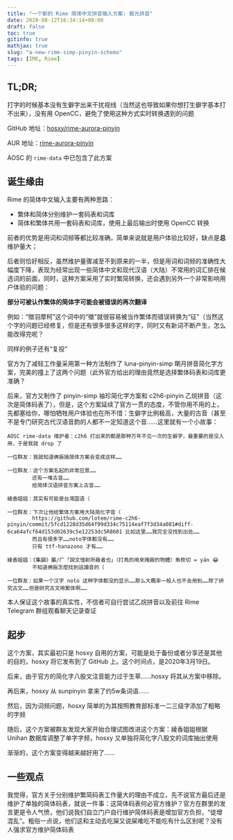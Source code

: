 ```yaml
---
title: "一个新的 Rime 简体中文拼音输入方案: 极光拼音"
date: 2020-08-12T16:34:14+08:00
draft: false
toc: true
gitinfo: true
mathjax: true
slug: "a-new-rime-simp-pinyin-schema"
tags: [IME, Rime]
---
```


## TL;DR;

打字的时候基本没有生僻字出来干扰视线（当然这也导致如果你想打生僻字基本打不出来），没有用 OpenCC，避免了使用这种方式实时转换遇到的问题

GitHub 地址：[hosxy/rime-aurora-pinyin](https://github.com/hosxy/rime-aurora-pinyin)

AUR 地址：[rime-aurora-pinyin](https://aur.archlinux.org/packages/rime-aurora-pinyin/)

AOSC 的 `rime-data` 中已包含了此方案

## 诞生缘由

Rime 的简体中文输入主要有两种思路：
- 繁体和简体分别维护一套码表和词库
- 简体和繁体共用一套码表和词库，使用上最后输出时使用 OpenCC 转换

前者的优势是用词和词频等都比较准确，简单来说就是用户体验比较好，缺点是**总**维护量大；

后者则恰好相反，虽然维护量骤减至不到原来的一半，但是用词和词频的准确性大幅度下降，表现为经常出现一些简体中文和现代汉语（大陆）不常用的词汇排在候选词的前面，同时，这种方案采用了实时繁简转换，还会遇到另外一个非常影响用户体验的问题：

**部分可被认作繁体的简体字可能会被错误的再次翻译**

例如：“徴羽摩柯”这个词中的“徵”就很容易被当作繁体而错误转换为“征”（当然这个字的问题已经修复，但是还有很多很多这样的字，同时又有新词不断产生，怎么能改得完呢？

同样的例子还有“复投”

官方为了减轻工作量采用第一种方法制作了 luna-pinyin-simp 朙月拼音简化字方案，完美的撞上了这两个问题（此外官方给出的理由竟然是选择繁体码表和词库更准确？

后来，官方又制作了 pinyin-simp 袖珍简化字方案和 c2h6-pinyin 乙烷拼音（这次是简体码表了），但是，这个方案延续了官方一贯的态度，不管你用不用的上，先都塞给你，哪怕牺牲用户体验也在所不惜：生僻字比例极高，大量的古音（甚至不是专门研究古代汉语音韵的人都不一定知道这个音……这里就有一个小故事：
```
AOSC rime-data 维护者：c2h6 打出来的都是那种万年不见一次的生僻字，最重要的是没人用，于是我就 drop 了

一位群友：我就知道佛振搞简体方案会变成这样……

一位群友：这个方案名起的非常应景……
        还有一堆古音……
        给简体汉语拼音方案上古音……

綾香姐姐：其实有可能是台湾国语（

一位群友：下次让他给繁体方案用大陆简化字音（
        https://github.com/lotem/rime-c2h6-pinyin/commit/5fcd1228d35d64f99d334c75114eaf7f3d34a081#diff-6ca64afcf64d153d02639c5e12253dc5R8601 比如这里……我完全没找到出处……
        而且有很多字……noto字体都没有……
        只有 ttf-hanazono 才有……

綾香姐姐：《集韻》䉷/厂「說文隿射所蔽者也」（打鳥的用來掩蔽的物體）魚杴切 = yán 😂
        不知道佛振怎麼找到這讀音的（

一位群友：如果一个汉字 noto 这种字体都没的显示……那么大概率一般人也不会用到……除了研究古文……但是研究古文用繁体啊……
```
本人保证这个故事的真实性，不信者可自行尝试乙烷拼音以及前往 Rime Telegram 群组观看聊天记录查证

## 起步

这个方案，其实最初只是 hosxy 自用的方案，可能是处于备份或者分享还是其他的目的，hosxy 将它发布到了 GitHub 上。这个时间点，是2020年3月19日。

后来，由于官方的简化字八股文注音能力过于生草……hosxy 将其从方案中移除。

再后来，hosxy 从 sunpinyin 拿来了约5w条词语……

然后，因为词频问题，hosxy 简单的为其按照教育部标准一二三级字添加了粗略的字频

随后，这个方案被群友发现大家开始合理试图改进这个方案：綾香姐姐根据 Unihan 数据库调整了单字字频，hosxy 又单独将简化字八股文的词库抽出使用

渐渐的，这个方案变得越来越好用了……

## 一些观点

我觉得，官方关于分别维护繁简码表工作量大的理由不成立，先不说官方最后还是维护了单独的简体码表，就说一件事：这简体码表何必官方维护？官方在群里的发言更是令人气愤，他们说我们自立门户自行维护简体码表是增加官方负担，“徒增混乱”。粗俗一点说，他们这和主动去吃屎又说屎难吃不能吃有什么区别呢？没有人强求官方维护简体码表
